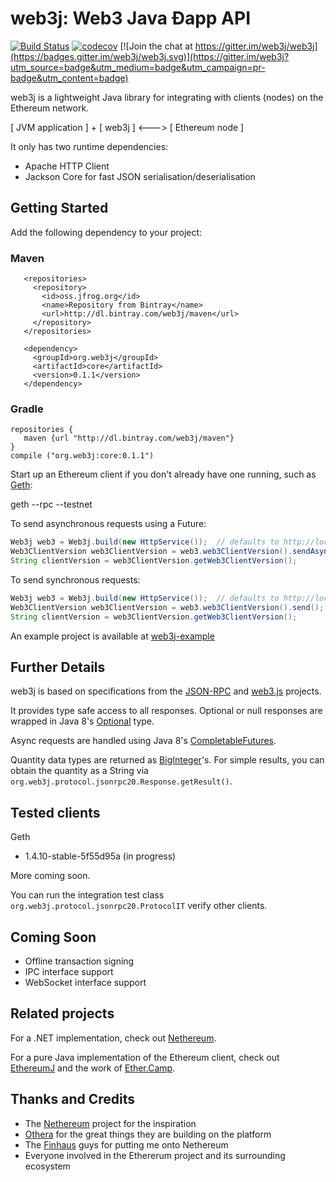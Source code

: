 # web3j: Web3 Java Ðapp API

[![Build Status](https://travis-ci.org/conor10/web3j.svg?branch=master)](https://travis-ci.org/conor10/web3j)
[![codecov](https://codecov.io/gh/conor10/web3j/branch/master/graph/badge.svg)](https://codecov.io/gh/conor10/web3j)
[![Join the chat at https://gitter.im/web3j/web3j](https://badges.gitter.im/web3j/web3j.svg)](https://gitter.im/web3j?utm_source=badge&utm_medium=badge&utm_campaign=pr-badge&utm_content=badge)

web3j is a lightweight Java library for integrating with clients (nodes) on the Ethereum network.

[ JVM application ] + [ web3j ] <---> [ Ethereum node ]

It only has two runtime dependencies:

* Apache HTTP Client 
* Jackson Core for fast JSON serialisation/deserialisation


## Getting Started

Add the following dependency to your project:

### Maven

```
   <repositories>
     <repository>
       <id>oss.jfrog.org</id>
       <name>Repository from Bintray</name>
       <url>http://dl.bintray.com/web3j/maven</url>
     </repository>
   </repositories>

   <dependency>
     <groupId>org.web3j</groupId>
     <artifactId>core</artifactId>
     <version>0.1.1</version>
   </dependency>
```

### Gradle

```
repositories {
   maven {url "http://dl.bintray.com/web3j/maven"}
}
compile ("org.web3j:core:0.1.1")
```


Start up an Ethereum client if you don't already have one running, such as [Geth](https://github.com/ethereum/go-ethereum/wiki/geth):

geth --rpc --testnet



To send asynchronous requests using a Future:

```java
Web3j web3 = Web3j.build(new HttpService());  // defaults to http://localhost:8545/
Web3ClientVersion web3ClientVersion = web3.web3ClientVersion().sendAsync().get();
String clientVersion = web3ClientVersion.getWeb3ClientVersion();
```


To send synchronous requests:

```java
Web3j web3 = Web3j.build(new HttpService());  // defaults to http://localhost:8545/
Web3ClientVersion web3ClientVersion = web3.web3ClientVersion().send();
String clientVersion = web3ClientVersion.getWeb3ClientVersion();
```

An example project is available at [web3j-example](https://github.com/web3j/web3j-example)

## Further Details

web3j is based on specifications from the [JSON-RPC](https://github.com/ethereum/wiki/wiki/JSON-RPC) and [web3.js](https://github.com/ethereum/web3.js) projects. 

It provides type safe access to all responses. Optional or null responses are wrapped in Java 8's [Optional](https://docs.oracle.com/javase/8/docs/api/java/util/Optional.html) type.

Async requests are handled using Java 8's [CompletableFutures](https://docs.oracle.com/javase/8/docs/api/java/util/concurrent/CompletableFuture.html).

Quantity data types are returned as [BigInteger](https://docs.oracle.com/javase/8/docs/api/java/math/BigInteger.html)'s. For simple results, you can obtain the quantity as a String via `org.web3j.protocol.jsonrpc20.Response.getResult()`.


## Tested clients

Geth
* 1.4.10-stable-5f55d95a (in progress)

More coming soon.

You can run the integration test class `org.web3j.protocol.jsonrpc20.ProtocolIT` verify other clients.


## Coming Soon

* Offline transaction signing
* IPC interface support
* WebSocket interface support


## Related projects

For a .NET implementation, check out [Nethereum](https://github.com/Nethereum/Nethereum).
 
For a pure Java implementation of the Ethereum client, check out [EthereumJ](https://github.com/ethereum/ethereumj) and the work of [Ether.Camp](https://github.com/ether-camp/).


## Thanks and Credits

* The [Nethereum](https://github.com/Nethereum/Nethereum) project for the inspiration
* [Othera](https://www.othera.com.au/) for the great things they are building on the platform
* The [Finhaus](http://finhaus.com.au/) guys for putting me onto Nethereum
* Everyone involved in the Ethererum project and its surrounding ecosystem
